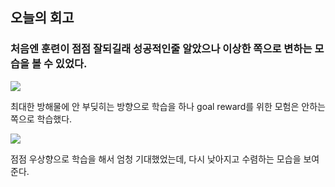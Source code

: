 ## 오늘의 회고
### 처음엔 훈련이 점점 잘되길래 성공적인줄 알았으나 이상한 쪽으로 변하는 모습을 볼 수 있었다.
![](https://github.com/youngchurl/Aiffelton_Agilesoda_Urein_Project/blob/main/PPO/0530/%ED%9B%88%EB%A0%A81.png?raw=true)

최대한 방해물에 안 부딪히는 방향으로 학습을 하나 goal reward를 위한 모험은 안하는 쪽으로 학습했다.

![](https://github.com/youngchurl/Aiffelton_Agilesoda_Urein_Project/blob/main/PPO/0530/%ED%9B%88%EB%A0%A82.png?raw=true)

점점 우상향으로 학습을 해서 엄청 기대했었는데, 다시 낮아지고 수렴하는 모습을 보여준다.
